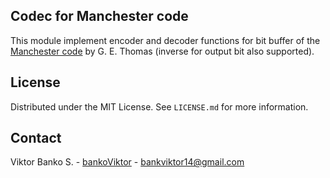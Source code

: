 ## Codec for Manchester code

This module implement encoder and decoder functions for bit buffer of the [Manchester code](https://en.wikipedia.org/wiki/Manchester_code) by G. E. Thomas (inverse for output bit also supported).


## License

Distributed under the MIT License. See `LICENSE.md` for more information.


## Contact

Viktor Banko S. - [bankoViktor](https://github.com/bankoViktor) - bankviktor14@gmail.com

